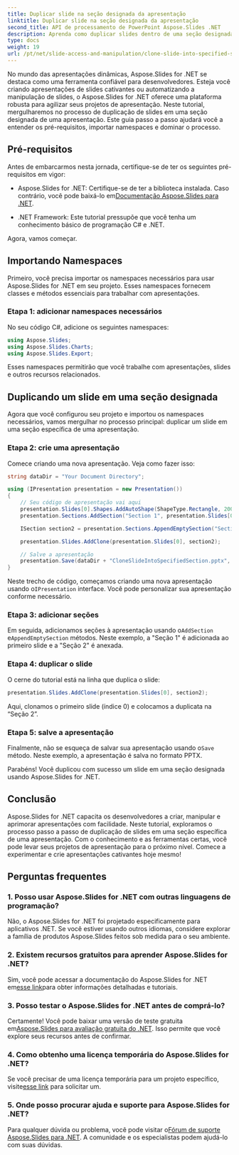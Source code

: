 ```yaml
---
title: Duplicar slide na seção designada da apresentação
linktitle: Duplicar slide na seção designada da apresentação
second_title: API de processamento de PowerPoint Aspose.Slides .NET
description: Aprenda como duplicar slides dentro de uma seção designada usando Aspose.Slides for .NET. Guia passo a passo para manipulação eficaz de slides.
type: docs
weight: 19
url: /pt/net/slide-access-and-manipulation/clone-slide-into-specified-section/
---
```


No mundo das apresentações dinâmicas, Aspose.Slides for .NET se destaca como uma ferramenta confiável para desenvolvedores. Esteja você criando apresentações de slides cativantes ou automatizando a manipulação de slides, o Aspose.Slides for .NET oferece uma plataforma robusta para agilizar seus projetos de apresentação. Neste tutorial, mergulharemos no processo de duplicação de slides em uma seção designada de uma apresentação. Este guia passo a passo ajudará você a entender os pré-requisitos, importar namespaces e dominar o processo.

## Pré-requisitos

Antes de embarcarmos nesta jornada, certifique-se de ter os seguintes pré-requisitos em vigor:

-  Aspose.Slides for .NET: Certifique-se de ter a biblioteca instalada. Caso contrário, você pode baixá-lo em[Documentação Aspose.Slides para .NET](https://reference.aspose.com/slides/net/).

- .NET Framework: Este tutorial pressupõe que você tenha um conhecimento básico de programação C# e .NET.

Agora, vamos começar.

## Importando Namespaces

Primeiro, você precisa importar os namespaces necessários para usar Aspose.Slides for .NET em seu projeto. Esses namespaces fornecem classes e métodos essenciais para trabalhar com apresentações.

### Etapa 1: adicionar namespaces necessários

No seu código C#, adicione os seguintes namespaces:

```csharp
using Aspose.Slides;
using Aspose.Slides.Charts;
using Aspose.Slides.Export;
```

Esses namespaces permitirão que você trabalhe com apresentações, slides e outros recursos relacionados.

## Duplicando um slide em uma seção designada

Agora que você configurou seu projeto e importou os namespaces necessários, vamos mergulhar no processo principal: duplicar um slide em uma seção específica de uma apresentação.

### Etapa 2: crie uma apresentação

Comece criando uma nova apresentação. Veja como fazer isso:

```csharp
string dataDir = "Your Document Directory";

using (IPresentation presentation = new Presentation())
{
    // Seu código de apresentação vai aqui
    presentation.Slides[0].Shapes.AddAutoShape(ShapeType.Rectangle, 200, 50, 300, 100);
    presentation.Sections.AddSection("Section 1", presentation.Slides[0]);

    ISection section2 = presentation.Sections.AppendEmptySection("Section 2");

    presentation.Slides.AddClone(presentation.Slides[0], section2);

    // Salve a apresentação
    presentation.Save(dataDir + "CloneSlideIntoSpecifiedSection.pptx", SaveFormat.Pptx);
}
```

 Neste trecho de código, começamos criando uma nova apresentação usando o`IPresentation` interface. Você pode personalizar sua apresentação conforme necessário.

### Etapa 3: adicionar seções

 Em seguida, adicionamos seções à apresentação usando o`AddSection` e`AppendEmptySection` métodos. Neste exemplo, a "Seção 1" é adicionada ao primeiro slide e a "Seção 2" é anexada.

### Etapa 4: duplicar o slide

O cerne do tutorial está na linha que duplica o slide:

```csharp
presentation.Slides.AddClone(presentation.Slides[0], section2);
```

Aqui, clonamos o primeiro slide (índice 0) e colocamos a duplicata na “Seção 2”.

### Etapa 5: salve a apresentação

Finalmente, não se esqueça de salvar sua apresentação usando o`Save` método. Neste exemplo, a apresentação é salva no formato PPTX.

Parabéns! Você duplicou com sucesso um slide em uma seção designada usando Aspose.Slides for .NET.

## Conclusão

Aspose.Slides for .NET capacita os desenvolvedores a criar, manipular e aprimorar apresentações com facilidade. Neste tutorial, exploramos o processo passo a passo de duplicação de slides em uma seção específica de uma apresentação. Com o conhecimento e as ferramentas certas, você pode levar seus projetos de apresentação para o próximo nível. Comece a experimentar e crie apresentações cativantes hoje mesmo!

## Perguntas frequentes

### 1. Posso usar Aspose.Slides for .NET com outras linguagens de programação?

Não, o Aspose.Slides for .NET foi projetado especificamente para aplicativos .NET. Se você estiver usando outros idiomas, considere explorar a família de produtos Aspose.Slides feitos sob medida para o seu ambiente.

### 2. Existem recursos gratuitos para aprender Aspose.Slides for .NET?

 Sim, você pode acessar a documentação do Aspose.Slides for .NET em[esse link](https://reference.aspose.com/slides/net/)para obter informações detalhadas e tutoriais.

### 3. Posso testar o Aspose.Slides for .NET antes de comprá-lo?

 Certamente! Você pode baixar uma versão de teste gratuita em[Aspose.Slides para avaliação gratuita do .NET](https://releases.aspose.com/). Isso permite que você explore seus recursos antes de confirmar.

### 4. Como obtenho uma licença temporária do Aspose.Slides for .NET?

 Se você precisar de uma licença temporária para um projeto específico, visite[esse link](https://purchase.aspose.com/temporary-license/) para solicitar um.

### 5. Onde posso procurar ajuda e suporte para Aspose.Slides for .NET?

 Para qualquer dúvida ou problema, você pode visitar o[Fórum de suporte Aspose.Slides para .NET](https://forum.aspose.com/). A comunidade e os especialistas podem ajudá-lo com suas dúvidas.